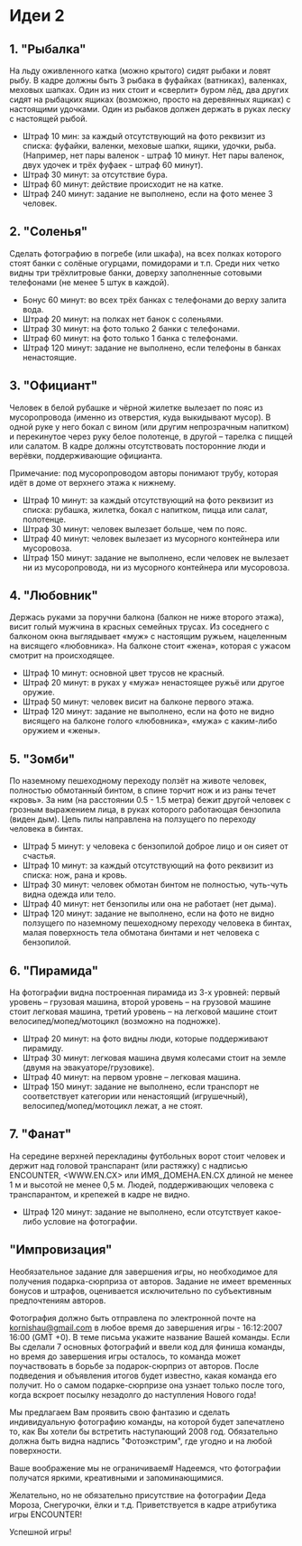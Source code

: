 # Идеи 2

## 1. "Рыбалка"

На льду оживленного катка (можно крытого) сидят рыбаки и ловят рыбу. В кадре должны быть 3 рыбака в фуфайках (ватниках), валенках, меховых шапках. Один из них стоит и «сверлит» буром лёд, два других сидят на рыбацких ящиках (возможно, просто на деревянных ящиках) с настоящими удочками. Один из рыбаков должен держать в руках леску с настоящей рыбой.

* Штраф 10 мин: за каждый отсутствующий на фото реквизит из списка: фуфайки, валенки, меховые шапки, ящики, удочки, рыба. (Например, нет пары валенок - штраф 10 минут. Нет пары валенок, двух удочек и трёх фуфаек - штраф 60 минут).
* Штраф 30 минут: за отсутствие бура.
* Штраф 60 минут: действие происходит не на катке.
* Штраф 240 минут: задание не выполнено, если на фото менее 3 человек.

## 2. "Соленья"

Сделать фотографию в погребе (или шкафа), на всех полках которого стоят банки с солёные огурцами, помидорами и т.п. Среди них четко видны три трёхлитровые банки, доверху заполненные сотовыми телефонами (не менее 5 штук в каждой).

* Бонус 60 минут: во всех трёх банках с телефонами до верху залита вода.
* Штраф 20 минут: на полках нет банок с соленьями.
* Штраф 30 минут: на фото только 2 банки с телефонами.
* Штраф 60 минут: на фото только 1 банка с телефонами.
* Штраф 120 минут: задание не выполнено, если телефоны в банках ненастоящие.

## 3. "Официант"

Человек в белой рубашке и чёрной жилетке вылезает по пояс из мусоропровода (именно из отверстия, куда выкидывают мусор). В одной руке у него бокал с вином (или другим непрозрачным напитком) и перекинутое через руку белое полотенце, в другой – тарелка с пиццей или салатом. В кадре должны отсутствовать посторонние люди и верёвки, поддерживающие официанта.

Примечание: под мусоропроводом авторы понимают трубу, которая идёт в доме от верхнего этажа к нижнему.

* Штраф 10 минут: за каждый отсутствующий на фото реквизит из списка: рубашка, жилетка, бокал с напитком, пицца или салат, полотенце.
* Штраф 30 минут: человек вылезает больше, чем по пояс.
* Штраф 40 минут: человек вылезает из мусорного контейнера или мусоровоза.
* Штраф 150 минут: задание не выполнено, если человек не вылезает ни из мусоропровода, ни из мусорного контейнера или мусоровоза.

## 4. "Любовник"

Держась руками за поручни балкона (балкон не ниже второго этажа), висит голый мужчина в красных семейных трусах. Из соседнего с балконом окна выглядывает «муж» с настоящим ружьем, нацеленным на висящего «любовника». На балконе стоит «жена», которая с ужасом смотрит на происходящее.

* Штраф 10 минут: основной цвет трусов не красный.
* Штраф 20 минут: в руках у «мужа» ненастоящее ружьё или другое оружие.
* Штраф 50 минут: человек висит на балконе первого этажа.
* Штраф 120 минут: задание не выполнено, если на фото не видно висящего на балконе голого «любовника», «мужа» с каким-либо оружием и «жены».

## 5. "Зомби"

По наземному пешеходному переходу ползёт на животе человек, полностью обмотанный бинтом, в спине торчит нож и из раны течет «кровь». За ним (на расстоянии 0.5 - 1.5 метра) бежит другой человек с грозным выражением лица, в руках которого работающая бензопила (виден дым). Цепь пилы направлена на ползущего по переходу человека в бинтах.

* Штраф 5 минут: у человека с бензопилой доброе лицо и он сияет от счастья.
* Штраф 10 минут: за каждый отсутствующий на фото реквизит из списка: нож, рана и кровь.
* Штраф 30 минут: человек обмотан бинтом не полностью, чуть-чуть видна одежда или тело.
* Штраф 40 минут: нет бензопилы или она не работает (нет дыма).
* Штраф 120 минут: задание не выполнено, если на фото не видно ползущего по наземному пешеходному переходу человека в бинтах, малая поверхность тела обмотана бинтами и нет человека с бензопилой.

## 6. "Пирамида"

На фотографии видна построенная пирамида из 3-х уровней: первый уровень – грузовая машина, второй уровень – на грузовой машине стоит легковая машина, третий уровень – на легковой машине стоит велосипед/мопед/мотоцикл (возможно на подножке).

* Штраф 20 минут: на фото видны люди, которые поддерживают пирамиду.
* Штраф 30 минут: легковая машина двумя колесами стоит на земле (двумя на эвакуаторе/грузовике).
* Штраф 40 минут: на первом уровне – легковая машина.
* Штраф 150 минут: задание не выполнено, если транспорт не соответствует категории или ненастоящий (игрушечный), велосипед/мопед/мотоцикл лежат, а не стоят.

## 7. "Фанат"

На середине верхней перекладины футбольных ворот стоит человек и держит над головой транспарант (или растяжку) с надписью ENCOUNTER, <WWW.EN.CX> или ИМЯ_ДОМЕНА.EN.CX длиной не менее 1 м и высотой не менее 0,5 м. Людей, поддерживающих человека с транспарантом, и крепежей в кадре не видно.

* Штраф 120 минут: задание не выполнено, если отсутствует какое-либо условие на фотографии.

## "Импровизация"

Необязательное задание для завершения игры, но необходимое для получения подарка-сюрприза от авторов. Задание не имеет временных бонусов и штрафов, оценивается исключительно по субъективным предпочтениям авторов.

Фотография должно быть отправлена по электронной почте на <kornishau@gmail.com> в любое время до завершения игры - 16:12:2007 16:00 (GMT +0). В теме письма укажите название Вашей команды. Если Вы сделали 7 основных фотографий и ввели код для финиша команды, но время до завершения игры осталось, то команда может поучаствовать в борьбе за подарок-сюрприз от авторов. После подведения и объявления итогов будет известно, какая команда его получит. Но о самом подарке-сюрпризе она узнает только после того, когда вскроет посылку незадолго до наступления Нового года!

Мы предлагаем Вам проявить свою фантазию и сделать индивидуальную фотографию команды, на которой будет запечатлено то, как Вы хотели бы встретить наступающий 2008 год. Обязательно должна быть видна надпись "Фотоэкстрим", где угодно и на любой поверхности.

Ваше воображение мы не ограничиваем# Надеемся, что фотографии получатся яркими, креативными и запоминающимися.

Желательно, но не обязательно присутствие на фотографии Деда Мороза, Снегурочки, ёлки и т.д. Приветствуется в кадре атрибутика игры ENCOUNTER!

Успешной игры!
